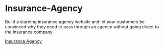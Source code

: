 # Insurance-Agency

Build a sturning insurance agency website and let your customers be convinced why they need to pass through an agency without going direct to the insurance company

[Insurance Agency](https://lifechangeinsuranceagency.co.ke/)

